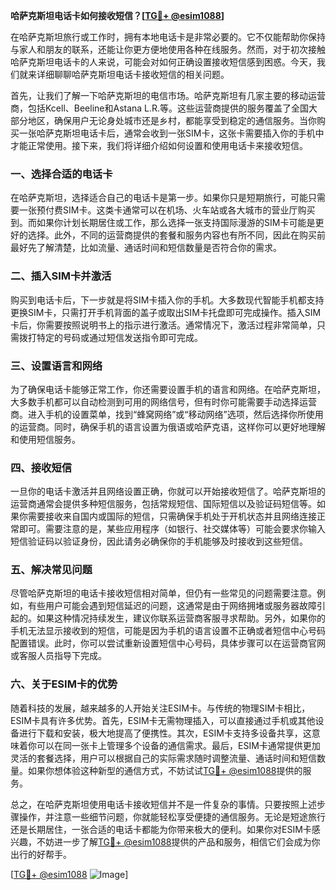 **哈萨克斯坦电话卡如何接收短信？[[TG💪+ @esim1088](https://t.me/s/esim1088)]**

在哈萨克斯坦旅行或工作时，拥有本地电话卡是非常必要的。它不仅能帮助你保持与家人和朋友的联系，还能让你更方便地使用各种在线服务。然而，对于初次接触哈萨克斯坦电话卡的人来说，可能会对如何正确设置接收短信感到困惑。今天，我们就来详细聊聊哈萨克斯坦电话卡接收短信的相关问题。

首先，让我们了解一下哈萨克斯坦的电信市场。哈萨克斯坦有几家主要的移动运营商，包括Kcell、Beeline和Astana L.R.等。这些运营商提供的服务覆盖了全国大部分地区，确保用户无论身处城市还是乡村，都能享受到稳定的通信服务。当你购买一张哈萨克斯坦电话卡后，通常会收到一张SIM卡，这张卡需要插入你的手机中才能正常使用。接下来，我们将详细介绍如何设置和使用电话卡来接收短信。

### 一、选择合适的电话卡

在哈萨克斯坦，选择适合自己的电话卡是第一步。如果你只是短期旅行，可能只需要一张预付费SIM卡。这类卡通常可以在机场、火车站或各大城市的营业厅购买到。而如果你计划长期居住或工作，那么选择一张支持国际漫游的SIM卡可能是更好的选择。此外，不同的运营商提供的套餐和服务内容也有所不同，因此在购买前最好先了解清楚，比如流量、通话时间和短信数量是否符合你的需求。

### 二、插入SIM卡并激活

购买到电话卡后，下一步就是将SIM卡插入你的手机。大多数现代智能手机都支持更换SIM卡，只需打开手机背面的盖子或取出SIM卡托盘即可完成操作。插入SIM卡后，你需要按照说明书上的指示进行激活。通常情况下，激活过程非常简单，只需拨打特定的号码或通过短信发送指令即可完成。

### 三、设置语言和网络

为了确保电话卡能够正常工作，你还需要设置手机的语言和网络。在哈萨克斯坦，大多数手机都可以自动检测到可用的网络信号，但有时你可能需要手动选择运营商。进入手机的设置菜单，找到“蜂窝网络”或“移动网络”选项，然后选择你所使用的运营商。同时，确保手机的语言设置为俄语或哈萨克语，这样你可以更好地理解和使用短信服务。

### 四、接收短信

一旦你的电话卡激活并且网络设置正确，你就可以开始接收短信了。哈萨克斯坦的运营商通常会提供多种短信服务，包括常规短信、国际短信以及验证码短信等。如果你需要接收来自国内或国际的短信，只需确保手机处于开机状态并且网络连接正常即可。需要注意的是，某些应用程序（如银行、社交媒体等）可能会要求你输入短信验证码以验证身份，因此请务必确保你的手机能够及时接收到这些短信。

### 五、解决常见问题

尽管哈萨克斯坦的电话卡接收短信相对简单，但仍有一些常见的问题需要注意。例如，有些用户可能会遇到短信延迟的问题，这通常是由于网络拥堵或服务器故障引起的。如果这种情况持续发生，建议你联系运营商客服寻求帮助。另外，如果你的手机无法显示接收到的短信，可能是因为手机的语言设置不正确或者短信中心号码配置错误。此时，你可以尝试重新设置短信中心号码，具体步骤可以在运营商官网或客服人员指导下完成。

### 六、关于ESIM卡的优势

随着科技的发展，越来越多的人开始关注ESIM卡。与传统的物理SIM卡相比，ESIM卡具有许多优势。首先，ESIM卡无需物理插入，可以直接通过手机或其他设备进行下载和安装，极大地提高了便携性。其次，ESIM卡支持多设备共享，这意味着你可以在同一张卡上管理多个设备的通信需求。最后，ESIM卡通常提供更加灵活的套餐选择，用户可以根据自己的实际需求随时调整流量、通话时间和短信数量。如果你想体验这种新型的通信方式，不妨试试[TG💪+ @esim1088](https://t.me/s/esim1088)提供的服务。

总之，在哈萨克斯坦使用电话卡接收短信并不是一件复杂的事情。只要按照上述步骤操作，并注意一些细节问题，你就能轻松享受便捷的通信服务。无论是短途旅行还是长期居住，一张合适的电话卡都能为你带来极大的便利。如果你对ESIM卡感兴趣，不妨进一步了解[TG💪+ @esim1088](https://t.me/s/esim1088)提供的产品和服务，相信它们会成为你出行的好帮手。

[[TG💪+ @esim1088](https://t.me/s/esim1088) ![Image](https://i.postimg.cc/4NQfJmqS/Snipaste-2025-05-13-00-14-12.png)]